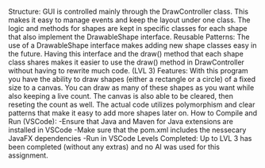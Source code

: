 
Structure:
GUI is controlled mainly through the DrawController class. This makes it easy to manage events and keep the layout under one class. The logic and methods for shapes are kept in specific classes for each shape that also implement the DrawableShape interface.
Reusable Patterns: 
The use of a DrawableShape interface makes adding new shape classes easy in the future. Having this interface and the draw() method that each shape class shares makes it easier to use the draw() method in DrawController without having to rewrite much code. 
(LVL 3)
Features:
With this program you have the ability to draw shapes (either a rectangle or a circle) of a fixed size to a canvas. You can draw as many of these shapes as you want while also keeping a live count. The canvas is also able to be cleared, then reseting the count as well. The actual code utilizes polymorphism and clear patterns that make it easy to add more shapes later on.
How to Compile and Run (VSCode):
-Ensure that Java and Maven for Java extensions are installed in VSCode
-Make sure that the pom.xml includes the nessecary JavaFX dependencies
-Run in VSCode
Levels Completed:
Up to LVL 3 has been completed (without any extras) and no AI was used for this assignment.
